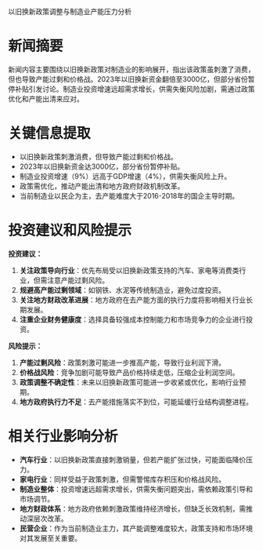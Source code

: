 以旧换新政策调整与制造业产能压力分析

# 新闻摘要

新闻内容主要围绕以旧换新政策对制造业的影响展开，指出该政策虽刺激了消费，但也导致产能过剩和价格战。2023年以旧换新资金翻倍至3000亿，但部分省份暂停补贴引发讨论。制造业投资增速远超需求增长，供需失衡风险加剧，需通过政策优化和产能出清来应对。

# 关键信息提取

- 以旧换新政策刺激消费，但导致产能过剩和价格战。
- 2023年以旧换新资金达3000亿，部分省份暂停补贴。
- 制造业投资增速（9%）远高于GDP增速（4%），供需失衡风险上升。
- 政策需优化，推动产能出清和地方政府财政机制改革。
- 当前制造业以民企为主，去产能难度大于2016-2018年的国企主导时期。

# 投资建议和风险提示

**投资建议：**

1. **关注政策导向行业**：优先布局受以旧换新政策支持的汽车、家电等消费类行业，但需注意产能过剩风险。
2. **规避高产能过剩领域**：如钢铁、水泥等传统制造业，避免过度投资。
3. **关注地方财政改革进展**：地方政府在去产能方面的执行力度将影响相关行业长期发展。
4. **注重企业财务健康度**：选择具备较强成本控制能力和市场竞争力的企业进行投资。

**风险提示：**

1. **产能过剩风险**：政策刺激可能进一步推高产能，导致行业利润下滑。
2. **价格战风险**：竞争加剧可能导致产品价格持续走低，压缩企业利润空间。
3. **政策调整不确定性**：未来以旧换新政策可能进一步收紧或优化，影响行业预期。
4. **地方政府执行力不足**：去产能措施落实不到位，可能延缓行业结构调整进程。

# 相关行业影响分析

- **汽车行业**：以旧换新政策直接刺激销量，但若产能扩张过快，可能面临降价压力。
- **家电行业**：同样受益于政策刺激，但需警惕库存积压和价格战风险。
- **制造业整体**：投资增速远超需求增长，供需失衡问题突出，需依赖政策引导和市场调节。
- **地方财政体系**：地方政府依赖刺激政策维持经济增长，但缺乏长效机制，需推动深层次改革。
- **民营企业**：作为当前制造业主力，其产能调整难度较大，政策支持和市场环境对其发展至关重要。
